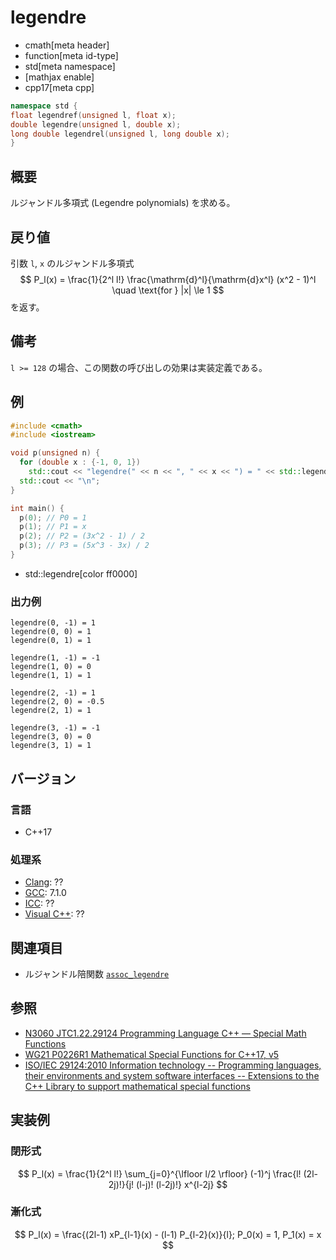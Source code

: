 # legendre
* cmath[meta header]
* function[meta id-type]
* std[meta namespace]
* [mathjax enable]
* cpp17[meta cpp]

```cpp
namespace std {
float legendref(unsigned l, float x);
double legendre(unsigned l, double x);
long double legendrel(unsigned l, long double x);
}
```

## 概要
ルジャンドル多項式 (Legendre polynomials) を求める。


## 戻り値
引数 `l`, `x` のルジャンドル多項式
$$ P_l(x) = \frac{1}{2^l l!} \frac{\mathrm{d}^l}{\mathrm{d}x^l} (x^2 - 1)^l \quad \text{for } |x| \le 1 $$
を返す。


## 備考
`l >= 128` の場合、この関数の呼び出しの効果は実装定義である。


## 例
```cpp example
#include <cmath>
#include <iostream>

void p(unsigned n) {
  for (double x : {-1, 0, 1})
    std::cout << "legendre(" << n << ", " << x << ") = " << std::legendre(n, x) << "\n";
  std::cout << "\n";
}

int main() {
  p(0); // P0 = 1
  p(1); // P1 = x
  p(2); // P2 = (3x^2 - 1) / 2
  p(3); // P3 = (5x^3 - 3x) / 2
}
```
* std::legendre[color ff0000]

### 出力例
```
legendre(0, -1) = 1
legendre(0, 0) = 1
legendre(0, 1) = 1

legendre(1, -1) = -1
legendre(1, 0) = 0
legendre(1, 1) = 1

legendre(2, -1) = 1
legendre(2, 0) = -0.5
legendre(2, 1) = 1

legendre(3, -1) = -1
legendre(3, 0) = 0
legendre(3, 1) = 1

```


## バージョン
### 言語
- C++17

### 処理系
- [Clang](/implementation.md#clang): ??
- [GCC](/implementation.md#gcc): 7.1.0
- [ICC](/implementation.md#icc): ??
- [Visual C++](/implementation.md#visual_cpp): ??


## 関連項目
* ルジャンドル陪関数 [`assoc_legendre`](assoc_legendre.md)


## 参照
- [N3060 JTC1.22.29124 Programming Language C++ — Special Math Functions](http://www.open-std.org/jtc1/sc22/wg21/docs/papers/2010/n3060.pdf)
- [WG21 P0226R1 Mathematical Special Functions for C++17, v5](https://isocpp.org/files/papers/P0226R1.pdf)
- [ISO/IEC 29124:2010 Information technology -- Programming languages, their environments and system software interfaces -- Extensions to the C++ Library to support mathematical special functions](https://www.iso.org/standard/50511.html)


## 実装例
### 閉形式
$$ P_l(x) = \frac{1}{2^l l!} \sum_{j=0}^{\lfloor l/2 \rfloor} (-1)^j \frac{l! (2l-2j)!}{j! (l-j)! (l-2j)!} x^{l-2j} $$

### 漸化式
$$ P_l(x) = \frac{(2l-1) xP_{l-1}(x) - (l-1) P_{l-2}(x)}{l}; P_0(x) = 1, P_1(x) = x $$
